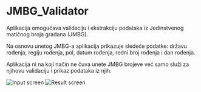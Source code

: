 # JMBG_Validator

Aplikacija omogućava validaciju i ekstrakciju podataka iz Jedinstvenog matičnog broja građana (JMBG). 

Na osnovu unetog JMBG-a aplikacija prikazuje sledeće podatke: državu rođenja, regiju rođenja, pol, datum rođenja, redni broj rođenja i dan rođenja.

Aplikacija ni na koji način ne čuva unete JMBG brojeve već samo služi za njihovu validaciju i prikaz podataka iz njih.

![Input screen](https://lh3.googleusercontent.com/EO3q-R3393LqugaIml7hP_jGiMc8qfcOFtCcvNjfNh1dkIBzCUln_lmt3AHdNMtKgwo) ![Result screen](https://lh3.googleusercontent.com/WXJCR2_qWEer5j4qYfSP2jE9gLoJrrNxyaXEEhuGP9dxoMl_KNbGudMVOsYMPxyCT1E)
